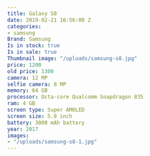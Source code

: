 ```yaml
---
title: Galaxy S8
date: 2019-02-21 16:56:00 Z
categories:
- samsung
Brand: Samsung
Is in stock: true
Is in sale: true
Thumbnail image: "/uploads/samsung-s8.jpg"
price: 1200
old price: 1300
camera: 12 MP
selfie camera: 8 MP
memory: 64 GB
processor: Octa-core Qualcomm Snapdragon 835
ram: 4 GB
screen type: Super AMOLED
screen size: 5.8 inch
battery: 3000 mAh battery
year: 2017
images:
- "/uploads/samsung-s8-1.jpg"
---
```


